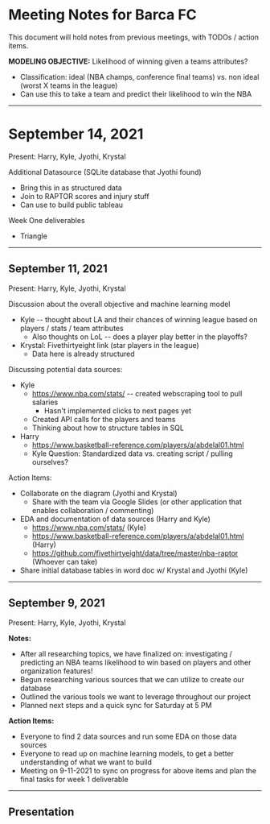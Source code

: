 # Meeting Notes for Barca FC

This document will hold notes from previous meetings, with TODOs / action items.

**MODELING OBJECTIVE:** Likelihood of winning given a teams attributes?
- Classification: ideal (NBA champs, conference final teams) vs. non ideal (worst X teams in the league)
- Can use this to take a team and predict their likelihood to win the NBA

-----------------------------------------------------------------------------------------------------------------------------------------------------------------
# September 14, 2021
Present: Harry, Kyle, Jyothi, Krystal

Additional Datasource (SQLite database that Jyothi found)
- Bring this in as structured data
- Join to RAPTOR scores and injury stuff
- Can use to build public tableau

Week One deliverables
- Triangle 

-----------------------------------------------------------------------------------------------------------------------------------------------------------------

## September 11, 2021
Present: Harry, Kyle, Jyothi, Krystal

Discussion about the overall objective and machine learning model
- Kyle -- thought about LA and their chances of winning league based on players / stats / team attributes
  - Also thoughts on LoL -- does a player play better in the playoffs?
- Krystal: Fivethirtyeight link (star players in the league)
  - Data here is already structured

Discussing potential data sources:
- Kyle
  - https://www.nba.com/stats/ -- created webscraping tool to pull salaries
    - Hasn't implemented clicks to next pages yet
  - Created API calls for the players and teams
  - Thinking about how to structure tables in SQL
- Harry
  - https://www.basketball-reference.com/players/a/abdelal01.html
  - Kyle Question: Standardized data vs. creating script / pulling ourselves?

Action Items:
- Collaborate on the diagram (Jyothi and Krystal)
  - Share with the team via Google Slides (or other application that enables collaboration / commenting)
- EDA and documentation of data sources (Harry and Kyle)
  - https://www.nba.com/stats/ (Kyle)
  - https://www.basketball-reference.com/players/a/abdelal01.html (Harry)
  - https://github.com/fivethirtyeight/data/tree/master/nba-raptor (Whoever can take)
- Share initial database tables in word doc w/ Krystal and Jyothi (Kyle)

-----------------------------------------------------------------------------------------------------------------------------------------------------------------

## September 9, 2021
Present: Harry, Kyle, Jyothi, Krystal

**Notes:**
- After all researching topics, we have finalized on: investigating / predicting an NBA teams likelihood to win based on players and other organization features!
- Begun researching various sources that we can utilize to create our database
- Outlined the various tools we want to leverage throughout our project
- Planned next steps and a quick sync for Saturday at 5 PM

**Action Items:**
- Everyone to find 2 data sources and run some EDA on those data sources
- Everyone to read up on machine learning models, to get a better understanding of what we want to build
- Meeting on 9-11-2021 to sync on progress for above items and plan the final tasks for week 1 deliverable

-----------------------------------------------------------------------------------------------------------------------------------------------------------------
## Presentation
